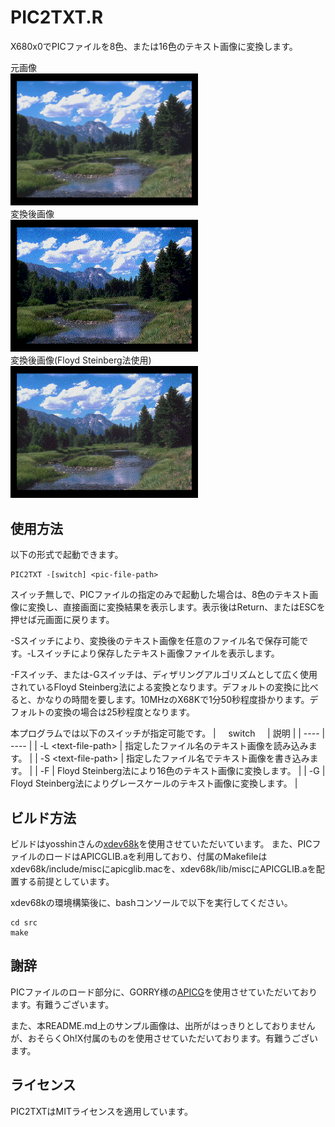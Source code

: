 # PIC2TXT.R
X680x0でPICファイルを8色、または16色のテキスト画像に変換します。

元画像   
[<img src="./images/original.png" width="300">](./images/original.png)   
変換後画像   
[<img src="./images/converted.png" width="300">](./images/converted.png)   
変換後画像(Floyd Steinberg法使用)   
[<img src="./images/converted_fs.png" width="300">](./images/converted_fs.png)   

## 使用方法
以下の形式で起動できます。
```
PIC2TXT -[switch] <pic-file-path>
```
スイッチ無しで、PICファイルの指定のみで起動した場合は、8色のテキスト画像に変換し、直接画面に変換結果を表示します。表示後はReturn、またはESCを押せば元画面に戻ります。

-Sスイッチにより、変換後のテキスト画像を任意のファイル名で保存可能です。-Lスイッチにより保存したテキスト画像ファイルを表示します。

-Fスイッチ、または-Gスイッチは、ディザリングアルゴリズムとして広く使用されているFloyd Steinberg法による変換となります。デフォルトの変換に比べると、かなりの時間を要します。10MHzのX68Kで1分50秒程度掛かります。デフォルトの変換の場合は25秒程度となります。

本プログラムでは以下のスイッチが指定可能です。
| &nbsp;&nbsp;&nbsp;&nbsp;switch&nbsp;&nbsp;&nbsp;&nbsp; | 説明 |
| ---- | ---- |
|  -L \<text-file-path>  |  指定したファイル名のテキスト画像を読み込みます。  |
|  -S \<text-file-path>  |  指定したファイル名でテキスト画像を書き込みます。  |
|  -F  |   Floyd Steinberg法により16色のテキスト画像に変換します。  |
|  -G  |   Floyd Steinberg法によりグレースケールのテキスト画像に変換します。  |

## ビルド方法
ビルドはyosshinさんの[xdev68k](https://github.com/yosshin4004/xdev68k)を使用させていただいています。
また、PICファイルのロードはAPICGLIB.aを利用しており、付属のMakefileはxdev68k/include/miscにapicglib.macを、xdev68k/lib/miscにAPICGLIB.aを配置する前提としています。

xdev68kの環境構築後に、bashコンソールで以下を実行してください。
```
cd src
make
```

## 謝辞
PICファイルのロード部分に、GORRY様の[APICG](http://retropc.net/x68000/software/graphics/pic/apicg/)を使用させていただいております。有難うございます。

また、本README.md上のサンプル画像は、出所がはっきりとしておりませんが、おそらくOh!X付属のものを使用させていただいております。有難うございます。

## ライセンス
PIC2TXTはMITライセンスを適用しています。

